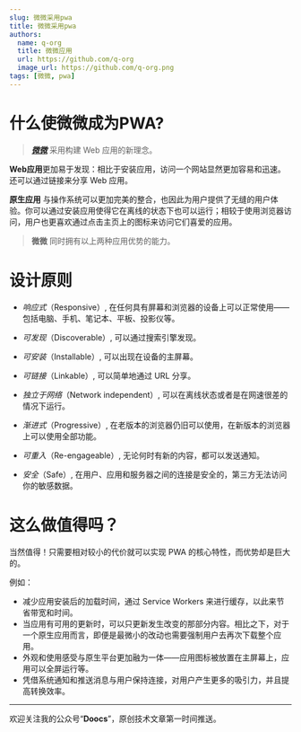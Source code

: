 ```yaml
---
slug: 微微采用pwa
title: 微微采用pwa
authors:
  name: q-org
  title: 微微应用
  url: https://github.com/q-org
  image_url: https://github.com/q-org.png
tags: [微微, pwa]
---
```



# 什么使微微成为PWA?

>[***微微***](https://www.qorg.xyz) 采用构建 Web 应用的新理念。

**Web应用**更加易于发现：相比于安装应用，访问一个网站显然更加容易和迅速。还可以通过链接来分享 Web 应用。

**原生应用** 与操作系统可以更加完美的整合，也因此为用户提供了无缝的用户体验。你可以通过安装应用使得它在离线的状态下也可以运行；相较于使用浏览器访问，用户也更喜欢通过点击主页上的图标来访问它们喜爱的应用。

>**微微** 同时拥有以上两种应用优势的能力。


# 设计原则

- *响应式*（Responsive）, 在任何具有屏幕和浏览器的设备上可以正常使用——包括电脑、手机、笔记本、平板、投影仪等。
- *可发现*（Discoverable）, 可以通过搜索引擎发现。
- *可安装*（Installable）, 可以出现在设备的主屏幕。
- *可链接*（Linkable）, 可以简单地通过 URL 分享。
- *独立于网络*（Network independent）, 可以在离线状态或者是在网速很差的情况下运行。
- *渐进式*（Progressive）, 在老版本的浏览器仍旧可以使用，在新版本的浏览器上可以使用全部功能。
- *可重入*（Re-engageable）, 无论何时有新的内容，都可以发送通知。

- *安全*（Safe）, 在用户、应用和服务器之间的连接是安全的，第三方无法访问你的敏感数据。



# 这么做值得吗？

当然值得！只需要相对较小的代价就可以实现 PWA 的核心特性，而优势却是巨大的。

例如：
- 减少应用安装后的加载时间，通过 Service Workers 来进行缓存，以此来节省带宽和时间。
- 当应用有可用的更新时，可以只更新发生改变的那部分内容。相比之下，对于一个原生应用而言，即便是最微小的改动也需要强制用户去再次下载整个应用。
- 外观和使用感受与原生平台更加融为一体——应用图标被放置在主屏幕上，应用可以全屏运行等。
- 凭借系统通知和推送消息与用户保持连接，对用户产生更多的吸引力，并且提高转换效率。

---

欢迎关注我的公众号“**Doocs**”，原创技术文章第一时间推送。
